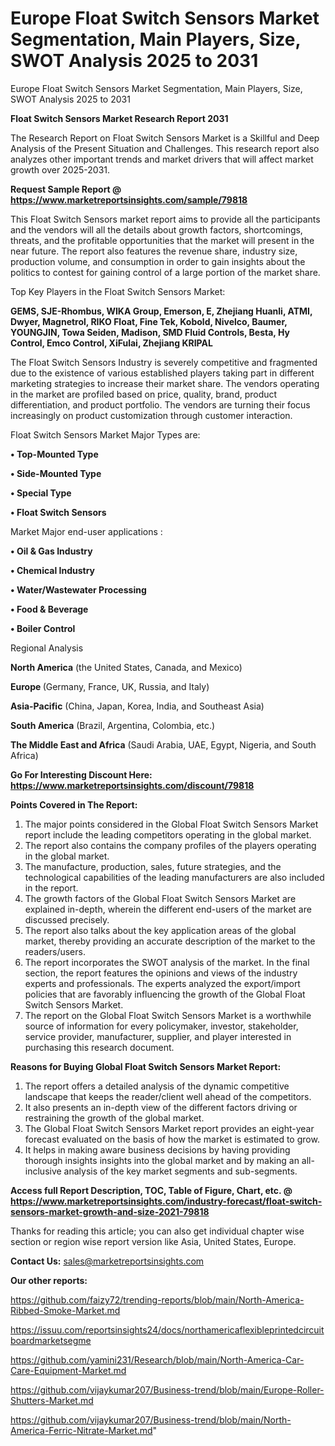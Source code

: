 # Europe Float Switch Sensors Market Segmentation, Main Players, Size, SWOT Analysis 2025 to 2031
Europe Float Switch Sensors Market Segmentation, Main Players, Size, SWOT Analysis 2025 to 2031

<strong>Float Switch Sensors Market Research Report 2031</strong>

The Research Report on Float Switch Sensors Market is a Skillful and Deep Analysis of the Present Situation and Challenges. This research report also analyzes other important trends and market drivers that will affect market growth over 2025-2031.

<strong>Request Sample Report @ <a href=https://www.marketreportsinsights.com/sample/79818>https://www.marketreportsinsights.com/sample/79818</a></strong>

This Float Switch Sensors market report aims to provide all the participants and the vendors will all the details about growth factors, shortcomings, threats, and the profitable opportunities that the market will present in the near future. The report also features the revenue share, industry size, production volume, and consumption in order to gain insights about the politics to contest for gaining control of a large portion of the market share.

Top Key Players in the Float Switch Sensors Market:

<strong>GEMS, SJE-Rhombus, WIKA Group, Emerson, E, Zhejiang Huanli, ATMI, Dwyer, Magnetrol, RIKO Float, Fine Tek, Kobold, Nivelco, Baumer, YOUNGJIN, Towa Seiden, Madison, SMD Fluid Controls, Besta, Hy Control, Emco Control, XiFulai, Zhejiang KRIPAL</strong>

The Float Switch Sensors Industry is severely competitive and fragmented due to the existence of various established players taking part in different marketing strategies to increase their market share. The vendors operating in the market are profiled based on price, quality, brand, product differentiation, and product portfolio. The vendors are turning their focus increasingly on product customization through customer interaction.

Float Switch Sensors Market Major Types are:

<strong>• Top-Mounted Type

• Side-Mounted Type

• Special Type

• Float Switch Sensors</strong>

Market Major end-user applications :

<strong>• Oil & Gas Industry

• Chemical Industry

• Water/Wastewater Processing

• Food & Beverage

• Boiler Control</strong>

Regional Analysis

</u><strong><b>North America</b></strong> (the United States, Canada, and Mexico)

<strong><b>Europe </b></strong>(Germany, France, UK, Russia, and Italy)

<strong><b>Asia-Pacific</b></strong> (China, Japan, Korea, India, and Southeast Asia)

<strong><b>South America</b></strong> (Brazil, Argentina, Colombia, etc.)

<strong><b>The Middle East and Africa</b></strong> (Saudi Arabia, UAE, Egypt, Nigeria, and South Africa)

<strong>Go For Interesting Discount Here: <a href=https://www.marketreportsinsights.com/discount/79818>https://www.marketreportsinsights.com/discount/79818</a></strong>

<strong>Points Covered in The Report:</strong>
<ol>
  <li>The major points considered in the Global Float Switch Sensors Market report include the leading competitors operating in the global market.</li>
  <li>The report also contains the company profiles of the players operating in the global market.</li>
  <li>The manufacture, production, sales, future strategies, and the technological capabilities of the leading manufacturers are also included in the report.</li>
  <li>The growth factors of the Global Float Switch Sensors Market are explained in-depth, wherein the different end-users of the market are discussed precisely.</li>
  <li>The report also talks about the key application areas of the global market, thereby providing an accurate description of the market to the readers/users.</li>
  <li>The report incorporates the SWOT analysis of the market. In the final section, the report features the opinions and views of the industry experts and professionals. The experts analyzed the export/import policies that are favorably influencing the growth of the Global Float Switch Sensors Market.</li>
  <li>The report on the Global Float Switch Sensors Market is a worthwhile source of information for every policymaker, investor, stakeholder, service provider, manufacturer, supplier, and player interested in purchasing this research document.</li>
</ol>
<strong>Reasons for Buying Global Float Switch Sensors Market Report:</strong>

<ol>
  <li>The report offers a detailed analysis of the dynamic competitive landscape that keeps the reader/client well ahead of the competitors.</li>
  <li>It also presents an in-depth view of the different factors driving or restraining the growth of the global market.</li>
  <li>The Global Float Switch Sensors Market report provides an eight-year forecast evaluated on the basis of how the market is estimated to grow.</li>
  <li>It helps in making aware business decisions by having providing thorough insights insights into the global market and by making an all-inclusive analysis of the key market segments and sub-segments.</li>
</ol>
<strong>Access full Report Description, TOC, Table of Figure, Chart, etc. @ <a href=https://www.marketreportsinsights.com/industry-forecast/float-switch-sensors-market-growth-and-size-2021-79818>https://www.marketreportsinsights.com/industry-forecast/float-switch-sensors-market-growth-and-size-2021-79818</a></strong>


Thanks for reading this article; you can also get individual chapter wise section or region wise report version like Asia, United States, Europe.

<strong>Contact Us:</strong>
sales@marketreportsinsights.com

<strong>Our other reports:</strong>

<a href=https://github.com/faizy72/trending-reports/blob/main/North-America-Ribbed-Smoke-Market.md>https://github.com/faizy72/trending-reports/blob/main/North-America-Ribbed-Smoke-Market.md</a>

<a href=https://issuu.com/reportsinsights24/docs/northamericaflexibleprintedcircuitboardmarketsegme>https://issuu.com/reportsinsights24/docs/northamericaflexibleprintedcircuitboardmarketsegme</a>

<a href=https://github.com/yamini231/Research/blob/main/North-America-Car-Care-Equipment-Market.md>https://github.com/yamini231/Research/blob/main/North-America-Car-Care-Equipment-Market.md</a>

<a href=https://github.com/vijaykumar207/Business-trend/blob/main/Europe-Roller-Shutters-Market.md>https://github.com/vijaykumar207/Business-trend/blob/main/Europe-Roller-Shutters-Market.md</a>

<a href=https://github.com/vijaykumar207/Business-trend/blob/main/North-America-Ferric-Nitrate-Market.md>https://github.com/vijaykumar207/Business-trend/blob/main/North-America-Ferric-Nitrate-Market.md</a>"
